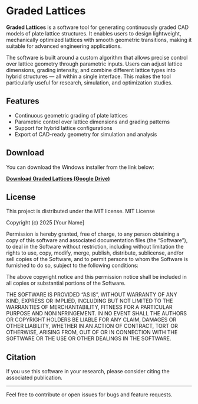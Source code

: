 # Graded Lattices

**Graded Lattices** is a software tool for generating continuously graded CAD models of plate lattice structures. It enables users to design lightweight, mechanically optimized lattices with smooth geometric transitions, making it suitable for advanced engineering applications.

The software is built around a custom algorithm that allows precise control over lattice geometry through parametric inputs. Users can adjust lattice dimensions, grading intensity, and combine different lattice types into hybrid structures — all within a single interface. This makes the tool particularly useful for research, simulation, and optimization studies.

## Features
- Continuous geometric grading of plate lattices
- Parametric control over lattice dimensions and grading patterns
- Support for hybrid lattice configurations
- Export of CAD-ready geometry for simulation and analysis

## Download

You can download the Windows installer from the link below:

**[Download Graded Lattices (Google Drive)](https://drive.google.com/file/d/1DiATD9PHq6GwU-baQGr7ipSGYSYKk9Az/view?usp=sharing)**

## License

This project is distributed under the MIT license. 
MIT License

Copyright (c) 2025 [Your Name]

Permission is hereby granted, free of charge, to any person obtaining a copy
of this software and associated documentation files (the “Software”), to deal
in the Software without restriction, including without limitation the rights
to use, copy, modify, merge, publish, distribute, sublicense, and/or sell
copies of the Software, and to permit persons to whom the Software is
furnished to do so, subject to the following conditions:

The above copyright notice and this permission notice shall be included in all
copies or substantial portions of the Software.

THE SOFTWARE IS PROVIDED “AS IS”, WITHOUT WARRANTY OF ANY KIND, EXPRESS OR
IMPLIED, INCLUDING BUT NOT LIMITED TO THE WARRANTIES OF MERCHANTABILITY,
FITNESS FOR A PARTICULAR PURPOSE AND NONINFRINGEMENT. IN NO EVENT SHALL THE
AUTHORS OR COPYRIGHT HOLDERS BE LIABLE FOR ANY CLAIM, DAMAGES OR OTHER
LIABILITY, WHETHER IN AN ACTION OF CONTRACT, TORT OR OTHERWISE, ARISING FROM,
OUT OF OR IN CONNECTION WITH THE SOFTWARE OR THE USE OR OTHER DEALINGS IN THE
SOFTWARE.

## Citation

If you use this software in your research, please consider citing the associated publication.

---

Feel free to contribute or open issues for bugs and feature requests.
